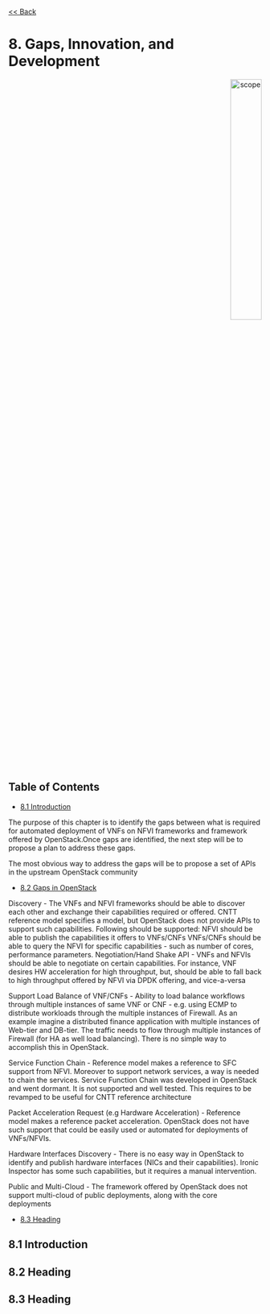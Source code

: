 [<< Back](../../openstack)

# 8. Gaps, Innovation, and Development
<p align="right"><img src="../figures/bogo_ifo.png" alt="scope" title="Scope" width="35%"/></p>

## Table of Contents
* [8.1 Introduction](#8.1)

The purpose of this chapter is to identify the gaps between what is required for automated deployment of VNFs on NFVI frameworks and framework offered by OpenStack.Once gaps are identified, the next step will be to propose a plan to address these gaps. 

The most obvious way to address the gaps will be to propose a set of APIs in the upstream OpenStack community

* [8.2 Gaps in OpenStack](#8.2)

Discovery  - The VNFs and NFVI frameworks should be able to discover each other and exchange their capabilities required or offered. CNTT reference model specifies a model, but OpenStack does not provide APIs to support such capabilities. Following should be supported: 
NFVI should be able to publish the capabilities it offers to VNFs/CNFs
VNFs/CNFs should be able to query the NFVI for specific capabilities - such as number of cores, performance parameters.
Negotiation/Hand Shake API - VNFs and NFVIs should be able to negotiate on certain capabilities. For instance, VNF desires HW acceleration for high throughput, but, should be able to fall back to high throughput offered by NFVI via DPDK offering, and vice-a-versa

Support Load Balance of VNF/CNFs - Ability to load balance workflows through multiple instances of same VNF or CNF - e.g. using ECMP to distribute workloads through the multiple instances of Firewall. As an example imagine a distributed finance application with multiple instances of Web-tier and DB-tier. The traffic needs to flow through multiple instances of Firewall (for HA as well load balancing). There is no simple way to accomplish this in OpenStack. 

Service Function Chain - Reference model  makes a reference to SFC support from NFVI. Moreover to support network services, a way is needed to chain the services. Service Function Chain was developed in OpenStack and went dormant. It is not supported and well tested. This requires to be revamped to be useful for CNTT reference architecture

Packet Acceleration Request (e.g Hardware Acceleration) - Reference model makes a reference packet acceleration. OpenStack does not have such support that could be easily used or automated for deployments of VNFs/NFVIs. 

Hardware Interfaces Discovery  - There is no easy way in OpenStack to identify and publish hardware interfaces (NICs and their capabilities). Ironic Inspector has some such capabilities, but it requires a manual intervention.

Public and Multi-Cloud  - The framework offered by OpenStack does not support multi-cloud of public deployments, along with the core deployments

* [8.3 Heading](#8.3)

<a name="8.1"></a>
## 8.1 Introduction

<a name="8.2"></a>
## 8.2 Heading


<a name="8.3"></a>
## 8.3 Heading
